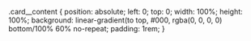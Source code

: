 .card__content {
    position: absolute;
    left: 0;
    top: 0;
    width: 100%;
    height: 100%;
    background: linear-gradient(to top, #000, rgba(0, 0, 0, 0) bottom/100% 60% no-repeat;
    padding: 1rem;
}
